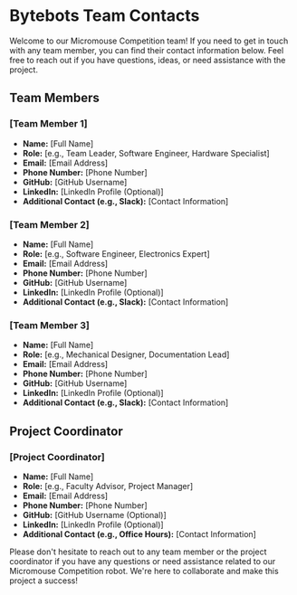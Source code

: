 # Bytebots Team Contacts

Welcome to our Micromouse Competition team! If you need to get in touch with any team member, you can find their contact information below. Feel free to reach out if you have questions, ideas, or need assistance with the project.

## Team Members

### [Team Member 1]

- **Name:** [Full Name]
- **Role:** [e.g., Team Leader, Software Engineer, Hardware Specialist]
- **Email:** [Email Address]
- **Phone Number:** [Phone Number]
- **GitHub:** [GitHub Username]
- **LinkedIn:** [LinkedIn Profile (Optional)]
- **Additional Contact (e.g., Slack):** [Contact Information]

### [Team Member 2]

- **Name:** [Full Name]
- **Role:** [e.g., Software Engineer, Electronics Expert]
- **Email:** [Email Address]
- **Phone Number:** [Phone Number]
- **GitHub:** [GitHub Username]
- **LinkedIn:** [LinkedIn Profile (Optional)]
- **Additional Contact (e.g., Slack):** [Contact Information]

### [Team Member 3]

- **Name:** [Full Name]
- **Role:** [e.g., Mechanical Designer, Documentation Lead]
- **Email:** [Email Address]
- **Phone Number:** [Phone Number]
- **GitHub:** [GitHub Username]
- **LinkedIn:** [LinkedIn Profile (Optional)]
- **Additional Contact (e.g., Slack):** [Contact Information]

## Project Coordinator

### [Project Coordinator]

- **Name:** [Full Name]
- **Role:** [e.g., Faculty Advisor, Project Manager]
- **Email:** [Email Address]
- **Phone Number:** [Phone Number]
- **GitHub:** [GitHub Username (Optional)]
- **LinkedIn:** [LinkedIn Profile (Optional)]
- **Additional Contact (e.g., Office Hours):** [Contact Information]

Please don't hesitate to reach out to any team member or the project coordinator if you have any questions or need assistance related to our Micromouse Competition robot. We're here to collaborate and make this project a success!
